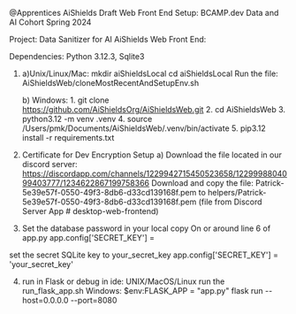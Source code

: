 @Apprentices AiShields Draft Web Front End Setup:
BCAMP.dev Data and AI Cohort Spring 2024

Project: Data Sanitizer for AI
AiShields Web Front End:

Dependencies: Python 3.12.3, Sqlite3 

1. a)Unix/Linux/Mac: 
        mkdir aiShieldsLocal
        cd aiShieldsLocal
    Run the file: AiShieldsWeb/cloneMostRecentAndSetupEnv.sh

   b) Windows: 
        1. git clone https://github.com/AiShieldsOrg/AiShieldsWeb.git
        2. cd AiShieldsWeb
        3. python3.12 -m venv .venv
        4. source /Users/pmk/Documents/AiShieldsWeb/.venv/bin/activate
        5. pip3.12 install -r requirements.txt
2. Certificate for Dev Encryption Setup
    a) Download the file located in our discord server: https://discordapp.com/channels/1229942715450523658/1229998804099403777/1234622867199758366
    Download and copy the file:
Patrick-5e39e57f-0550-49f3-8db6-d33cd139168f.pem
to helpers/Patrick-5e39e57f-0550-49f3-8db6-d33cd139168f.pem
(file from Discord Server App # desktop-web-frontend)

3. Set the database password in your local copy 
On or around line 6 of app.py 
app.config['SECRET_KEY'] = 

set the secret SQLite key to your_secret_key
app.config['SECRET_KEY'] = 'your_secret_key'

4. run in Flask or debug in ide:
UNIX/MacOS/Linux 
run the run_flask_app.sh
Windows:
$env:FLASK_APP = "app.py"
flask run --host=0.0.0.0 --port=8080


